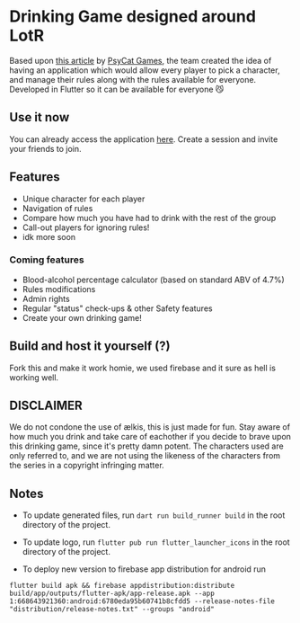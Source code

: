 # Drinking Game designed around LotR

Based upon [this article](https://psycatgames.com/magazine/party-games/the-lord-of-the-rings/) by [PsyCat Games](https://psycatgames.com/), the team created the idea of having an application which would allow every player to pick a character, and manage their rules along with the rules available for everyone. Developed in Flutter so it can be available for everyone 😼

## Use it now

You can already access the application [here](https://lotr-drinking-game.web.app/). Create a session and invite your friends to join.

## Features

*   Unique character for each player
*   Navigation of rules
*   Compare how much you have had to drink with the rest of the group
*   Call-out players for ignoring rules!
*   idk more soon

### Coming features

*   Blood-alcohol percentage calculator (based on standard ABV of 4.7%)
*   Rules modifications
*   Admin rights
*   Regular "status" check-ups & other Safety features
*   Create your own drinking game!

## Build and host it yourself (?)

Fork this and make it work homie, we used firebase and it sure as hell is working well.

## DISCLAIMER

We do not condone the use of ælkis, this is just made for fun. Stay aware of how much you drink and take care of eachother if you decide to brave upon this drinking game, since it's pretty damn potent. The characters used are only referred to, and we are not using the likeness of the characters from the series in a copyright infringing matter.

## Notes

*   To update generated files, run `dart run build_runner build` in the root directory of the project.

*   To update logo, run `flutter pub run flutter_launcher_icons` in the root directory of the project.

*   To deploy new version to firebase app distribution for android run

  ```flutter build apk && firebase appdistribution:distribute build/app/outputs/flutter-apk/app-release.apk --app 1:668643921360:android:6780eda95b60741b8cfdd5 --release-notes-file "distribution/release-notes.txt" --groups "android"```

